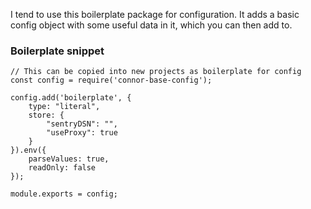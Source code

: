 I tend to use this boilerplate package for configuration. It adds a basic config object with some useful data in it, which you can then add to.

### Boilerplate snippet
```
// This can be copied into new projects as boilerplate for config
const config = require('connor-base-config');

config.add('boilerplate', {
    type: "literal",
    store: {
        "sentryDSN": "",
        "useProxy": true
    }
}).env({
    parseValues: true,
    readOnly: false
});

module.exports = config;
```